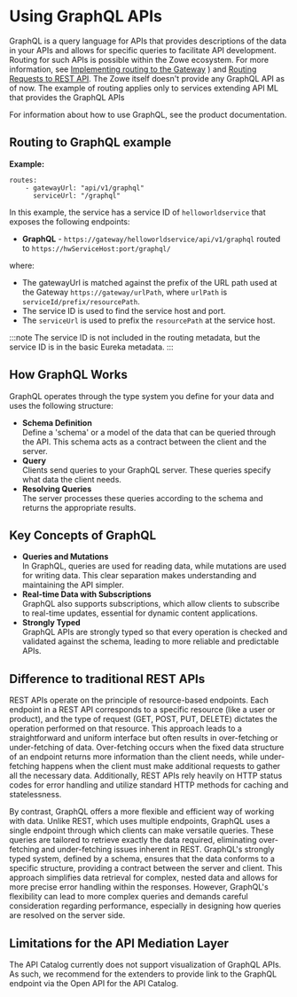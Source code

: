 # Using GraphQL APIs

GraphQL is a query language for APIs that provides descriptions of the data in your APIs and allows for specific queries to facilitate API development. Routing for such APIs is possible within the Zowe ecosystem. For more information, see [Implementing routing to the Gateway](./extend-apiml/implementing-routing-to-the-api-gateway)
) and [Routing Requests to REST API](user-guide/api-mediation/routing-requests-to-rest-apis.md). The Zowe itself doesn't provide any GraphQL API as of now. The example of routing applies only
to services extending API ML that provides the GraphQL APIs

For information about how to use GraphQL, see the product documentation. 

## Routing to GraphQL example

**Example:**

    routes:
        - gatewayUrl: "api/v1/graphql"
          serviceUrl: "/graphql"

In this example, the service has a service ID of `helloworldservice` that exposes the following endpoints:

* **GraphQL** - `https://gateway/helloworldservice/api/v1/graphql` routed to `https://hwServiceHost:port/graphql/`

where:

* The gatewayUrl is matched against the prefix of the URL path used at the Gateway `https://gateway/urlPath`, where `urlPath` is `serviceId/prefix/resourcePath`.
* The service ID is used to find the service host and port.
* The `serviceUrl` is used to prefix the `resourcePath` at the service host.

:::note
The service ID is not included in the routing metadata, but the service ID is in the basic Eureka metadata.
:::

## How GraphQL Works

GraphQL operates through the type system you define for your data and uses the following structure:

- **Schema Definition**  
Define a 'schema' or a model of the data that can be queried through the API. This schema acts as a contract between the client and the server.
- **Query**  
Clients send queries to your GraphQL server. These queries specify what data the client needs.
- **Resolving Queries**  
The server processes these queries according to the schema and returns the appropriate results.

## Key Concepts of GraphQL

- **Queries and Mutations**  
In GraphQL, queries are used for reading data, while mutations are used for writing data. This clear separation makes understanding and maintaining the API simpler.
- **Real-time Data with Subscriptions**  
GraphQL also supports subscriptions, which allow clients to subscribe to real-time updates, essential for dynamic content applications.
- **Strongly Typed**  
GraphQL APIs are strongly typed so that every operation is checked and validated against the schema, leading to more reliable and predictable APIs.

## Difference to traditional REST APIs

REST APIs  operate on the principle of resource-based endpoints. 
Each endpoint in a REST API corresponds to a specific resource (like a user or product), and the type of request (GET, POST, PUT, DELETE) 
dictates the operation performed on that resource. This approach leads to a straightforward and uniform interface but often results 
in over-fetching or under-fetching of data. Over-fetching occurs when the fixed data structure of an endpoint returns more information 
than the client needs, while under-fetching happens when the client must make additional requests to gather all the necessary data. 
Additionally, REST APIs rely heavily on HTTP status codes for error handling and utilize standard HTTP methods for caching and statelessness.

By contrast, GraphQL offers a more flexible and efficient way of working with data. Unlike REST, which 
uses multiple endpoints, GraphQL uses a single endpoint through which clients can make versatile queries. These queries 
are tailored to retrieve exactly the data required, eliminating over-fetching and under-fetching issues inherent in REST. 
GraphQL's strongly typed system, defined by a schema, ensures that the data conforms to a specific structure, providing a 
contract between the server and client. This approach simplifies data retrieval for complex, nested data and allows for 
more precise error handling within the responses. However, GraphQL's flexibility can lead to more complex queries and 
demands careful consideration regarding performance, especially in designing how queries are resolved on the server side.

## Limitations for the API Mediation Layer

The API Catalog currently does not support visualization of GraphQL APIs. As such, we recommend for the extenders to provide 
link to the GraphQL endpoint via the Open API for the API Catalog. 
